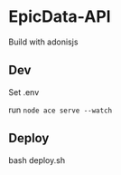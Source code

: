 # EpicData-API

Build with adonisjs

## Dev

Set .env

run `node ace serve --watch`

## Deploy

bash deploy.sh